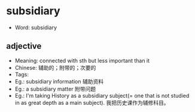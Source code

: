 # subsidiary

- Word: subsidiary

## adjective

- Meaning: connected with sth but less important than it
- Chinese: 辅助的；附带的；次要的
- Tags: 
- Eg.: subsidiary information 辅助资料
- Eg.: a subsidiary matter 附带问题
- Eg.: I'm taking History as a subsidiary subject(= one that is not studied in as great depth as a main subject). 我把历史课作为辅修科目。

